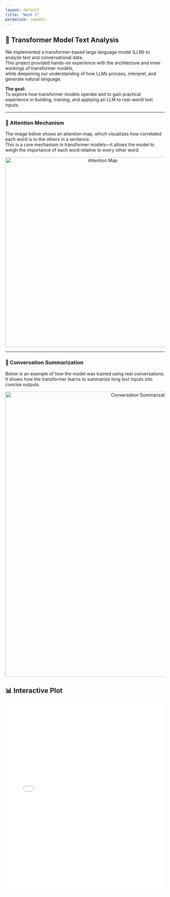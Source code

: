 ```yaml
---
layout: default
title: "Week 3"
permalink: /week3/
---
```

## 🧠 Transformer Model Text Analysis

We implemented a transformer-based large language model (LLM) to analyze text and conversational data.  
This project provided hands-on experience with the architecture and inner workings of transformer models,  
while deepening our understanding of how LLMs process, interpret, and generate natural language.

**The goal:**  
To explore how transformer models operate and to gain practical experience in building, training, and applying an LLM to real-world text inputs.

---

### 🔗 Attention Mechanism

The image below shows an attention map, which visualizes how correlated each word is to the others in a sentence.  
This is a core mechanism in transformer models—it allows the model to weigh the importance of each word relative to every other word.

<p align="center">
  <img src="https://github.com/user-attachments/assets/676a431e-04d7-46cd-abc2-f9a86a624e86" alt="Attention Map" width="600">
</p>

---

### 💬 Conversation Summarization

Below is an example of how the model was trained using real conversations.  
It shows how the transformer learns to summarize long text inputs into concise outputs.

<p align="center">
  <img src="https://github.com/user-attachments/assets/b7726e92-bbf8-4500-b049-e0c1c8fbbf41" alt="Conversation Summarization Training" width="900">
</p>


## 📊 Interactive Plot

<iframe src="/assets/img/pokemon_plot.html" width="100%" height="600" frameborder="0"></iframe>

